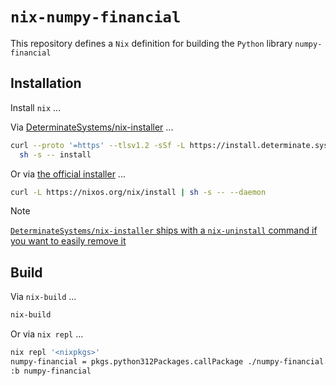 # `nix-numpy-financial`

This repository defines a `Nix` definition for building the `Python` library `numpy-financial` 

## Installation

Install `nix` ...

Via [DeterminateSystems/nix-installer](https://github.com/DeterminateSystems/nix-installer) ...

```sh
curl --proto '=https' --tlsv1.2 -sSf -L https://install.determinate.systems/nix | \
  sh -s -- install
```

Or via [the official installer](https://nix.dev/install-nix.html) ...

```sh
curl -L https://nixos.org/nix/install | sh -s -- --daemon
```

> [!NOTE]
> [`DeterminateSystems/nix-installer` ships with a `nix-uninstall` command if you want to easily remove it](https://github.com/DeterminateSystems/nix-installer/blob/ef23eb4d30c279547bdbe3026a0acaaf8bc680dc/README.md#uninstalling) 

## Build

Via `nix-build` ...

```sh
nix-build
```

Or via `nix repl` ...

```sh
nix repl '<nixpkgs>'
numpy-financial = pkgs.python312Packages.callPackage ./numpy-financial.nix { }
:b numpy-financial
```
